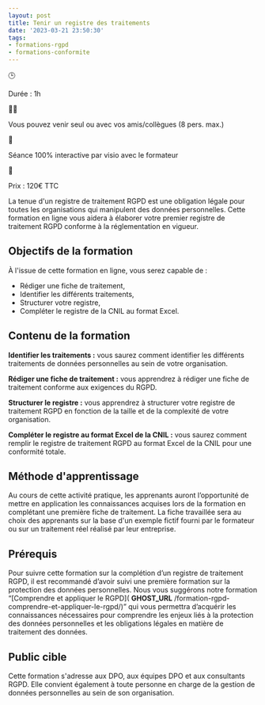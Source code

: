 ```yaml
---
layout: post
title: Tenir un registre des traitements
date: '2023-03-21 23:50:30'
tags:
- formations-rgpd
- formations-conformite
---
```


🕒

Durée : 1h

👨‍🎓

Vous pouvez venir seul ou avec vos amis/collègues (8 pers. max.)

👋

Séance 100% interactive par visio avec le formateur

🛒

Prix : 120€ TTC

La tenue d'un registre de traitement RGPD est une obligation légale pour toutes les organisations qui manipulent des données personnelles. Cette formation en ligne vous aidera à élaborer votre premier registre de traitement RGPD conforme à la réglementation en vigueur.

## Objectifs de la formation

À l'issue de cette formation en ligne, vous serez capable de :

- Rédiger une fiche de traitement,
- Identifier les différents traitements,
- Structurer votre registre,
- Compléter le registre de la CNIL au format Excel.

## Contenu de la formation

**Identifier les traitements :** vous saurez comment identifier les différents traitements de données personnelles au sein de votre organisation.

**Rédiger une fiche de traitement :** vous apprendrez à rédiger une fiche de traitement conforme aux exigences du RGPD.

**Structurer le registre :** vous apprendrez à structurer votre registre de traitement RGPD en fonction de la taille et de la complexité de votre organisation.

**Compléter le registre au format Excel de la CNIL :** vous saurez comment remplir le registre de traitement RGPD au format Excel de la CNIL pour une conformité totale.

## Méthode d'apprentissage

Au cours de cette activité pratique, les apprenants auront l’opportunité de mettre en application les connaissances acquises lors de la formation en complétant une première fiche de traitement. La fiche travaillée sera au choix des apprenants sur la base d'un exemple fictif fourni par le formateur ou sur un traitement réel réalisé par leur entreprise.

## Prérequis

Pour suivre cette formation sur la complétion d’un registre de traitement RGPD, il est recommandé d’avoir suivi une première formation sur la protection des données personnelles. Nous vous suggérons notre formation “[Comprendre et appliquer le RGPD]( __GHOST_URL__ /formation-rgpd-comprendre-et-appliquer-le-rgpd/)” qui vous permettra d’acquérir les connaissances nécessaires pour comprendre les enjeux liés à la protection des données personnelles et les obligations légales en matière de traitement des données.

## Public cible

Cette formation s'adresse aux DPO, aux équipes DPO et aux consultants RGPD. Elle convient également à toute personne en charge de la gestion de données personnelles au sein de son organisation.


